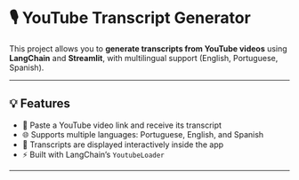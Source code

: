 # 🎙️ YouTube Transcript Generator

This project allows you to **generate transcripts from YouTube videos** using **LangChain** and **Streamlit**, with multilingual support (English, Portuguese, Spanish).

---

## 💡 Features

- 🔗 Paste a YouTube video link and receive its transcript
- 🌐 Supports multiple languages: Portuguese, English, and Spanish
- 📜 Transcripts are displayed interactively inside the app
- ⚡ Built with LangChain’s `YoutubeLoader`

---
